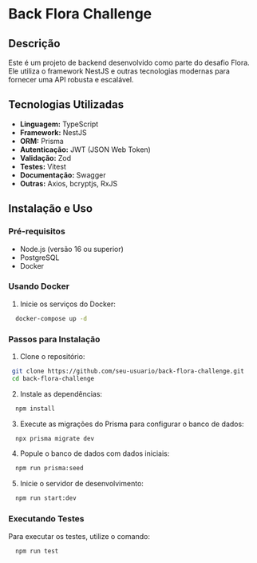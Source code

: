 # Back Flora Challenge

## Descrição

Este é um projeto de backend desenvolvido como parte do desafio Flora. Ele utiliza o framework NestJS e outras tecnologias modernas para fornecer uma API robusta e escalável.

## Tecnologias Utilizadas

- **Linguagem:** TypeScript
- **Framework:** NestJS
- **ORM:** Prisma
- **Autenticação:** JWT (JSON Web Token)
- **Validação:** Zod
- **Testes:** Vitest
- **Documentação:** Swagger
- **Outras:** Axios, bcryptjs, RxJS

## Instalação e Uso

### Pré-requisitos

- Node.js (versão 16 ou superior)
- PostgreSQL
- Docker

### Usando Docker

1. Inicie os serviços do Docker:
  ```sh
    docker-compose up -d
  ```

### Passos para Instalação

1. Clone o repositório:
  ```sh
   git clone https://github.com/seu-usuario/back-flora-challenge.git
   cd back-flora-challenge

  ```
2. Instale as dependências:
  ```sh
    npm install
  ```
3. Execute as migrações do Prisma para configurar o banco de dados:
  ```sh
    npx prisma migrate dev
  ```
4. Popule o banco de dados com dados iniciais:
  ```sh
    npm run prisma:seed
  ```
5. Inicie o servidor de desenvolvimento:
  ```sh
    npm run start:dev
  ```

### Executando Testes

Para executar os testes, utilize o comando:
```sh
  npm run test
```